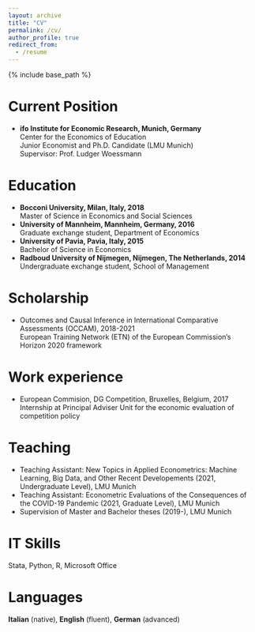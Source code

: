 ```yaml
---
layout: archive
title: "CV"
permalink: /cv/
author_profile: true
redirect_from:
  - /resume
---
```


{% include base_path %}

Current Position
======
* **ifo Institute for Economic Research, Munich, Germany**\
	Center for the Economics of Education\
	Junior Economist and Ph.D. Candidate (LMU Munich)\
	Supervisor: Prof. Ludger Woessmann
	
Education
======
* **Bocconi University, Milan, Italy, 2018**\
	Master of Science in Economics and Social Sciences
* **University of Mannheim, Mannheim, Germany, 2016**\
	Graduate exchange student, Department of Economics
* **University of Pavia, Pavia, Italy, 2015**\
	Bachelor of Science in Economics
* **Radboud University of Nijmegen, Nijmegen, The Netherlands, 2014**\
	Undergraduate exchange student, School of Management

Scholarship
======
* Outcomes and Causal Inference in International Comparative Assessments (OCCAM), 2018-2021\
	European Training Network (ETN) of the European Commission’s Horizon 2020 framework
	
Work experience
======
* European Commision, DG Competition, Bruxelles, Belgium, 2017\
	Internship at Principal Adviser Unit for the economic evaluation of competition policy 
  
Teaching
======
* Teaching Assistant: New Topics in Applied Econometrics: Machine Learning, Big Data, and Other Recent Developements (2021, Undergraduate Level), LMU Munich
* Teaching Assistant: Econometric Evaluations of the Consequences of the COVID-19 Pandemic (2021, Graduate Level), LMU Munich
* Supervision of Master and Bachelor theses (2019-), LMU Munich
  
IT Skills
======
Stata, Python, R, Microsoft Office

Languages
======
**Italian** (native), **English** (fluent), **German** (advanced)